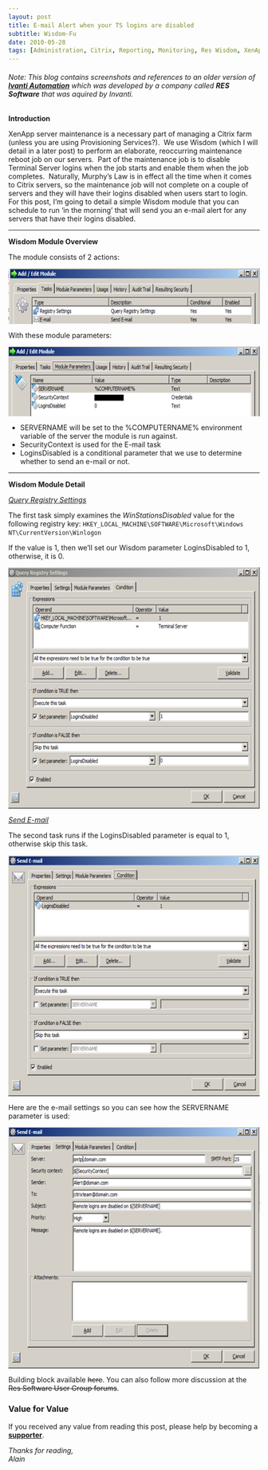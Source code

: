 ```yaml
---
layout: post
title: E-mail Alert when your TS logins are disabled
subtitle: Wisdom-Fu
date: 2010-05-28
tags: [Administration, Citrix, Reporting, Monitoring, Res Wisdom, XenApp]
---
```

###### Note: This blog contains screenshots and references to an older version of [**Ivanti Automation**](https://www.ivanti.com/products/automation) which was developed by a company called **RES Software** that was aquired by Invanti.

<strong>Introduction</strong>

XenApp server maintenance is a necessary part of managing a Citrix farm (unless you are using Provisioning Services?).  We use Wisdom (which I will detail in a later post) to perform an elaborate, reoccurring maintenance reboot job on our servers.  Part of the maintenance job is to disable Terminal Server logins when the job starts and enable them when the job completes.  Naturally, Murphy’s Law is in effect all the time when it comes to Citrix servers, so the maintenance job will not complete on a couple of servers and they will have their logins disabled when users start to login.  For this post, I’m going to detail a simple Wisdom module that you can schedule to run ‘in the morning’ that will send you an e-mail alert for any servers that have their logins disabled.

***
<strong>Wisdom Module Overview</strong>

The module consists of 2 actions:

<img 
    style="display: block; 
           margin-left: auto;
           margin-right: auto;"
    src="/assets/img/e-mail-alert-when-your-ts-logins-are-disabled/image7.png" width="644" height="112" alt="image7">

With these module parameters:

<img 
    style="display: block; 
           margin-left: auto;
           margin-right: auto;"
    src="/assets/img/e-mail-alert-when-your-ts-logins-are-disabled/image8.png" width="644" height="140" alt="image8">

<ul>
	<li>SERVERNAME will be set to the %COMPUTERNAME% environment variable of the server the module is run against.</li>
	<li>SecurityContext is used for the E-mail task</li>
	<li>LoginsDisabled is a conditional parameter that we use to determine whether to send an e-mail or not.</li>
</ul>
<hr /><strong>Wisdom Module Detail</strong>

<em><span style="text-decoration:underline;">Query Registry Settings</span></em>

The first task simply examines the <em>WinStationsDisabled</em> value for the following registry key:
`HKEY_LOCAL_MACHINE\SOFTWARE\Microsoft\Windows NT\CurrentVersion\Winlogon`


If the value is 1, then we’ll set our Wisdom parameter LoginsDisabled to 1, otherwise, it is 0.

<img 
    style="display: block; 
           margin-left: auto;
           margin-right: auto;"
    src="/assets/img/e-mail-alert-when-your-ts-logins-are-disabled/image9.png" width="636" height="484" alt="image9">

<span style="text-decoration:underline;"><em>Send E-mail</em></span>

The second task runs if the LoginsDisabled parameter is equal to 1, otherwise skip this task.

<img 
    style="display: block; 
           margin-left: auto;
           margin-right: auto;"
    src="/assets/img/e-mail-alert-when-your-ts-logins-are-disabled/image10.png" width="635" height="484" alt="image10">

Here are the e-mail settings so you can see how the SERVERNAME parameter is used:

<img 
    style="display: block; 
           margin-left: auto;
           margin-right: auto;"
    src="/assets/img/e-mail-alert-when-your-ts-logins-are-disabled/image11.png" width="640" height="484" alt="image11">

Building block available ~~here~~.  You can also follow more discussion at the ~~Res Software User Group forums~~.

### Value for Value
If you received any value from reading this post, please help by becoming a [**supporter**](https://www.paypal.com/donate?hosted_button_id=73HNLGA2SGLLU).

*Thanks for reading,*  
*Alain*